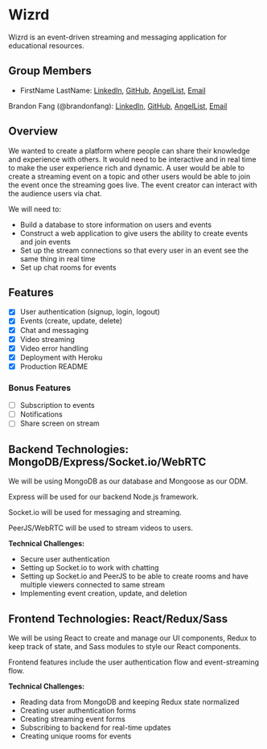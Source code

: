 # Wizrd

Wizrd is an event-driven streaming and messaging application for educational resources.

## Group Members

<!-- Add github, linkedin, angellist links here -->
- FirstName LastName: [LinkedIn](), [GitHub](), [AngelList](), [Email]()

Brandon Fang (@brandonfang): [LinkedIn](), [GitHub](), [AngelList](), [Email]()





## Overview

We wanted to create a platform where people can share their knowledge and experience with others. It would need to be interactive and in real time to make the user experience rich and dynamic. A user would be able to create a streaming event on a topic and other users would be able to join the event once the streaming goes live. The event creator can interact with the audience users via chat.

We will need to:
- Build a database to store information on users and events
- Construct a web application to give users the ability to create events and join events
- Set up the stream connections so that every user in an event see the same thing in real time
- Set up chat rooms for events

## Features

- [x] User authentication (signup, login, logout)
- [x] Events (create, update, delete)
- [x] Chat and messaging
- [x] Video streaming
- [x] Video error handling
- [x] Deployment with Heroku
- [x] Production README

### Bonus Features
- [ ] Subscription to events
- [ ] Notifications
- [ ] Share screen on stream

## Backend Technologies: MongoDB/Express/Socket.io/WebRTC

We will be using MongoDB as our database and Mongoose as our ODM. 

Express will be used for our backend Node.js framework.

Socket.io will be used for messaging and streaming. 

PeerJS/WebRTC will be used to stream videos to users.

**Technical Challenges:**
- Secure user authentication
- Setting up Socket.io to work with chatting
- Setting up Socket.io and PeerJS to be able to create rooms and have multiple viewers connected to same stream
- Implementing event creation, update, and deletion

## Frontend Technologies: React/Redux/Sass

We will be using React to create and manage our UI components, Redux to keep track of state, and Sass modules to style our React components.

Frontend features include the user authentication flow and event-streaming flow.

**Technical Challenges:**
- Reading data from MongoDB and keeping Redux state normalized
- Creating user authentication forms
- Creating streaming event forms
- Subscribing to backend for real-time updates
- Creating unique rooms for events
